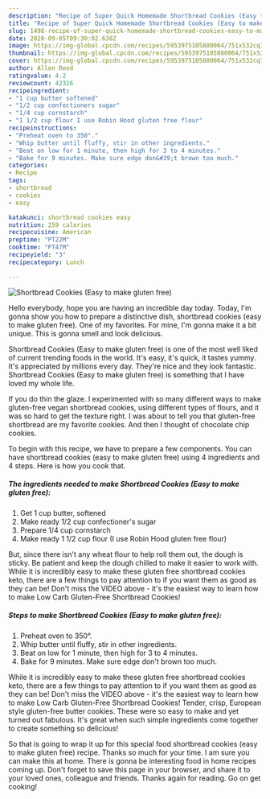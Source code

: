 ```yaml
---
description: "Recipe of Super Quick Homemade Shortbread Cookies (Easy to make gluten free)"
title: "Recipe of Super Quick Homemade Shortbread Cookies (Easy to make gluten free)"
slug: 1498-recipe-of-super-quick-homemade-shortbread-cookies-easy-to-make-gluten-free
date: 2020-09-05T09:30:02.638Z
image: https://img-global.cpcdn.com/recipes/5953975105880064/751x532cq70/shortbread-cookies-easy-to-make-gluten-free-recipe-main-photo.jpg
thumbnail: https://img-global.cpcdn.com/recipes/5953975105880064/751x532cq70/shortbread-cookies-easy-to-make-gluten-free-recipe-main-photo.jpg
cover: https://img-global.cpcdn.com/recipes/5953975105880064/751x532cq70/shortbread-cookies-easy-to-make-gluten-free-recipe-main-photo.jpg
author: Allen Reed
ratingvalue: 4.2
reviewcount: 42326
recipeingredient:
- "1 cup butter softened"
- "1/2 cup confectioners sugar"
- "1/4 cup cornstarch"
- "1 1/2 cup flour I use Robin Hood gluten free flour"
recipeinstructions:
- "Preheat oven to 350°."
- "Whip butter until fluffy, stir in other ingredients."
- "Beat on low for 1 minute, then high for 3 to 4 minutes."
- "Bake for 9 minutes. Make sure edge don&#39;t brown too much."
categories:
- Recipe
tags:
- shortbread
- cookies
- easy

katakunci: shortbread cookies easy 
nutrition: 259 calories
recipecuisine: American
preptime: "PT22M"
cooktime: "PT47M"
recipeyield: "3"
recipecategory: Lunch

---
```



![Shortbread Cookies (Easy to make gluten free)](https://img-global.cpcdn.com/recipes/5953975105880064/751x532cq70/shortbread-cookies-easy-to-make-gluten-free-recipe-main-photo.jpg)

Hello everybody, hope you are having an incredible day today. Today, I'm gonna show you how to prepare a distinctive dish, shortbread cookies (easy to make gluten free). One of my favorites. For mine, I'm gonna make it a bit unique. This is gonna smell and look delicious.

Shortbread Cookies (Easy to make gluten free) is one of the most well liked of current trending foods in the world. It's easy, it's quick, it tastes yummy. It's appreciated by millions every day. They're nice and they look fantastic. Shortbread Cookies (Easy to make gluten free) is something that I have loved my whole life.

If you do thin the glaze. I experimented with so many different ways to make gluten-free vegan shortbread cookies, using different types of flours, and it was so hard to get the texture right. I was about to tell you that gluten-free shortbread are my favorite cookies. And then I thought of chocolate chip cookies.


To begin with this recipe, we have to prepare a few components. You can have shortbread cookies (easy to make gluten free) using 4 ingredients and 4 steps. Here is how you cook that.

<!--inarticleads1-->

##### The ingredients needed to make Shortbread Cookies (Easy to make gluten free):

1. Get 1 cup butter, softened
1. Make ready 1/2 cup confectioner&#39;s sugar
1. Prepare 1/4 cup cornstarch
1. Make ready 1 1/2 cup flour (I use Robin Hood gluten free flour)


But, since there isn&#39;t any wheat flour to help roll them out, the dough is sticky. Be patient and keep the dough chilled to make it easier to work with. While it is incredibly easy to make these gluten free shortbread cookies keto, there are a few things to pay attention to if you want them as good as they can be! Don&#39;t miss the VIDEO above - it&#39;s the easiest way to learn how to make Low Carb Gluten-Free Shortbread Cookies! 

<!--inarticleads2-->

##### Steps to make Shortbread Cookies (Easy to make gluten free):

1. Preheat oven to 350°.
1. Whip butter until fluffy, stir in other ingredients.
1. Beat on low for 1 minute, then high for 3 to 4 minutes.
1. Bake for 9 minutes. Make sure edge don&#39;t brown too much.


While it is incredibly easy to make these gluten free shortbread cookies keto, there are a few things to pay attention to if you want them as good as they can be! Don&#39;t miss the VIDEO above - it&#39;s the easiest way to learn how to make Low Carb Gluten-Free Shortbread Cookies! Tender, crisp, European style gluten-free butter cookies. These were so easy to make and yet turned out fabulous. It&#39;s great when such simple ingredients come together to create something so delicious! 

So that is going to wrap it up for this special food shortbread cookies (easy to make gluten free) recipe. Thanks so much for your time. I am sure you can make this at home. There is gonna be interesting food in home recipes coming up. Don't forget to save this page in your browser, and share it to your loved ones, colleague and friends. Thanks again for reading. Go on get cooking!

